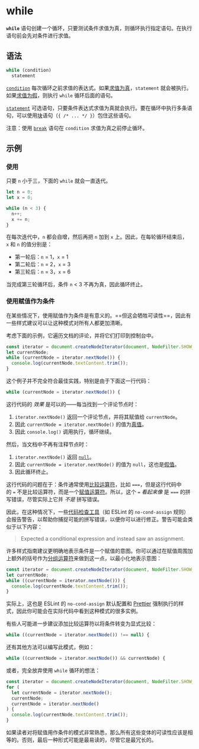 # while
**`while`** 语句创建一个循环，只要测试条件求值为真，则循环执行指定语句。在执行语句前会先对条件进行求值。
## 语法
```js
while (condition)
  statement
```

[`condition`](https://developer.mozilla.org/zh-CN/docs/Web/JavaScript/Reference/Statements/while#condition)
每次循环之前求值的表达式。如果[求值为真](https://developer.mozilla.org/zh-CN/docs/Glossary/Truthy)，`statement` 就会被执行。如果[求值为假](https://developer.mozilla.org/zh-CN/docs/Glossary/Falsy)，则执行 `while` 循环后面的语句。

[`statement`](https://developer.mozilla.org/zh-CN/docs/Web/JavaScript/Reference/Statements/while#statement)
可选语句，只要条件表达式求值为真就会执行。要在循环中执行多条语句，可以使用[块](https://developer.mozilla.org/zh-CN/docs/Web/JavaScript/Reference/Statements/block)语句（`{ /* ... */ }`）包住这些语句。

注意：使用 [`break`](https://developer.mozilla.org/zh-CN/docs/Web/JavaScript/Reference/Statements/break) 语句在 `condition` 求值为真之前停止循环。

## 示例

### 使用

只要 `n` 小于三，下面的 `while` 就会一直迭代。
```js
let n = 0;
let x = 0;

while (n < 3) {
  n++;
  x += n;
}
```

在每次迭代中，`n` 都会自增，然后再把 `n` 加到 `x` 上。因此，在每轮循环结束后，`x` 和 `n` 的值分别是：

- 第一轮后：`n` = 1，`x` = 1
- 第二轮后：`n` = 2，`x` = 3
- 第三轮后：`n` = 3，`x` = 6

当完成第三轮循环后，条件 `n` < 3 不再为真，因此循环终止。

### 使用赋值作为条件

在某些情况下，使用赋值作为条件是有意义的。==但这会牺牲可读性==，因此有一些样式建议可以让这种模式对所有人都更加清晰。

考虑下面的示例，它遍历文档的评论，并将它们打印到控制台中。
```js
const iterator = document.createNodeIterator(document, NodeFilter.SHOW_COMMENT);
let currentNode;
while (currentNode = iterator.nextNode()) {
  console.log(currentNode.textContent.trim());
}
```

这个例子并不完全符合最佳实践，特别是由于下面这一行代码：
```js
while (currentNode = iterator.nextNode()) {
```

这行代码的 _效果_ 是可以的——每当找到一个评论节点时：

1. `iterator.nextNode()` 返回一个评论节点，并将其赋值给 `currentNode`。
2. 因此 `currentNode = iterator.nextNode()` 的值为[真值](https://developer.mozilla.org/zh-CN/docs/Glossary/Truthy)。
3. 因此 `console.log()` 调用执行，循环继续。

然后，当文档中不再有注释节点时：

1. `iterator.nextNode()` 返回 [`null`](https://developer.mozilla.org/zh-CN/docs/Web/JavaScript/Reference/Operators/null)。
2. 因此 `currentNode = iterator.nextNode()` 的值为 `null`，这也是[假值](https://developer.mozilla.org/zh-CN/docs/Glossary/Falsy)。
3. 因此循环终止。

这行代码的问题在于：条件通常使用[比较运算符](https://developer.mozilla.org/zh-CN/docs/Web/JavaScript/Guide/Expressions_and_operators#%E6%AF%94%E8%BE%83%E8%BF%90%E7%AE%97%E7%AC%A6)，比如 `===`，但是这行代码中的 `=` 不是比较运算符，而是一个[赋值运算符](https://developer.mozilla.org/zh-CN/docs/Web/JavaScript/Guide/Expressions_and_operators#%E8%B5%8B%E5%80%BC%E8%BF%90%E7%AE%97%E7%AC%A6)。所以，这个 `=` _看起来像_ 是 `===` 的拼写错误，尽管实际上它并 _不是_ 拼写错误。

因此，在这种情况下，一些[代码检查工具](https://developer.mozilla.org/zh-CN/docs/Learn/Tools_and_testing/Understanding_client-side_tools/Introducing_complete_toolchain#%E4%BB%A3%E7%A0%81%E6%A3%80%E6%9F%A5%E5%B7%A5%E5%85%B7)（如 ESLint 的 `no-cond-assign` 规则）会报告警告，以帮助你捕捉可能的拼写错误，以便你可以进行修正。警告可能会类似于以下内容：

> Expected a conditional expression and instead saw an assignment.

许多样式指南建议更明确地表示条件是一个赋值的意图。你可以通过在赋值周围加上额外的括号作为[分组运算符](https://developer.mozilla.org/zh-CN/docs/Web/JavaScript/Reference/Operators/Grouping)来做到这一点，以最小化地表示意图：
```js
const iterator = document.createNodeIterator(document, NodeFilter.SHOW_COMMENT);
let currentNode;
while ((currentNode = iterator.nextNode())) {
  console.log(currentNode.textContent.trim());
}
```

实际上，这也是 ESLint 的 `no-cond-assign` 默认配置和 [Prettier](https://prettier.io/) 强制执行的样式，因此你可能会在实际代码中看到这种模式的很多实例。

有些人可能进一步建议添加比较运算符以将条件转变为显式比较：
```js
while ((currentNode = iterator.nextNode()) !== null) {
```

还有其他方法可以编写此模式，例如：
```js
while ((currentNode = iterator.nextNode()) && currentNode) {
```

或者，完全放弃使用 `while` 循环的想法：
```js
const iterator = document.createNodeIterator(document, NodeFilter.SHOW_COMMENT);
for (
  let currentNode = iterator.nextNode();
  currentNode;
  currentNode = iterator.nextNode()
) {
  console.log(currentNode.textContent.trim());
}
```

如果读者对将赋值用作条件的模式非常熟悉，那么所有这些变体的可读性应该是相等的。否则，最后一种形式可能是最易读的，尽管它是最冗长的。